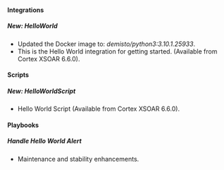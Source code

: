 
#### Integrations
##### New: HelloWorld
- Updated the Docker image to: *demisto/python3:3.10.1.25933*.
- This is the Hello World integration for getting started. (Available from Cortex XSOAR 6.6.0).

#### Scripts
##### New: HelloWorldScript
- Hello World Script (Available from Cortex XSOAR 6.6.0).

#### Playbooks
##### Handle Hello World Alert
- Maintenance and stability enhancements.
